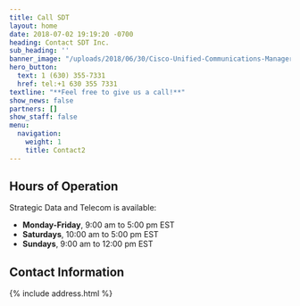 ```yaml
---
title: Call SDT
layout: home
date: 2018-07-02 19:19:20 -0700
heading: Contact SDT Inc.
sub_heading: ''
banner_image: "/uploads/2018/06/30/Cisco-Unified-Communications-Manager-data-record-reporting-1.jpg"
hero_button:
  text: 1 (630) 355-7331
  href: tel:+1 630 355 7331
textline: "**Feel free to give us a call!**"
show_news: false
partners: []
show_staff: false
menu:
  navigation:
    weight: 1
    title: Contact2
---
```

## Hours of Operation

Strategic Data and Telecom is available:

* **Monday-Friday**, 9:00 am to 5:00 pm EST
* **Saturdays**, 10:00 am to 5:00 pm EST
* **Sundays**, 9:00 am to 12:00 pm EST

## Contact Information

{% include address.html %}